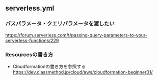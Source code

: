 ## serverless.yml  
### パスパラメータ・クエリパラメータを渡したい  
https://forum.serverless.com/t/passing-query-parameters-to-your-serverless-functions/229

### Resourcesの書き方  
- Cloudformationの書き方を参照する  
https://dev.classmethod.jp/cloud/aws/cloudformation-beginner01/
